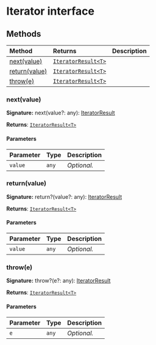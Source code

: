 # Iterator interface













## Methods

| Method	   |  Returns	| Description|
|:-------------|:-------|:-----------|
|[next(value)](#nextvalue)      | [`IteratorResult<T>`](../es6-collections/iteratorresult.md) |  |
|[return(value)](#returnvalue)      | [`IteratorResult<T>`](../es6-collections/iteratorresult.md) |  |
|[throw(e)](#throwe)      | [`IteratorResult<T>`](../es6-collections/iteratorresult.md) |  |




### next(value)



**Signature:** next(value?: any): [IteratorResult](../es6-collections/iteratorresult.md)<T>

**Returns**: [`IteratorResult<T>`](../es6-collections/iteratorresult.md)



#### Parameters


| Parameter	   | Type    | Description |
|:-------------|:---------------|:------------|
| `value`    | `any` | _Optional._ |


### return(value)



**Signature:** return?(value?: any): [IteratorResult](../es6-collections/iteratorresult.md)<T>

**Returns**: [`IteratorResult<T>`](../es6-collections/iteratorresult.md)



#### Parameters


| Parameter	   | Type    | Description |
|:-------------|:---------------|:------------|
| `value`    | `any` | _Optional._ |


### throw(e)



**Signature:** throw?(e?: any): [IteratorResult](../es6-collections/iteratorresult.md)<T>

**Returns**: [`IteratorResult<T>`](../es6-collections/iteratorresult.md)



#### Parameters


| Parameter	   | Type    | Description |
|:-------------|:---------------|:------------|
| `e`    | `any` | _Optional._ |

